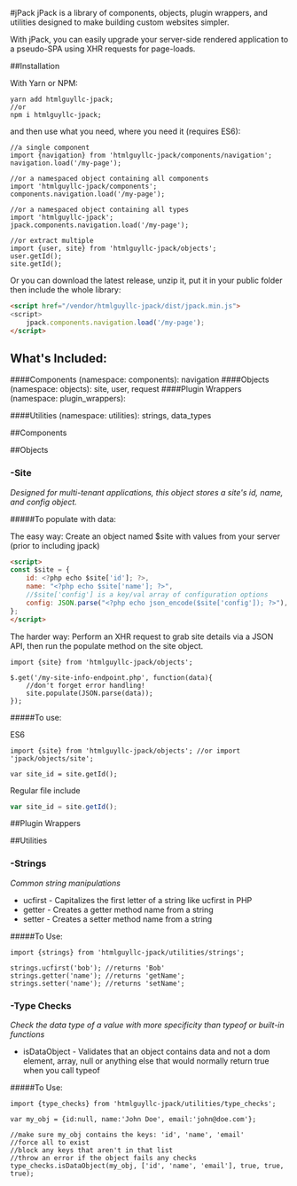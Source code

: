 #jPack
jPack is a library of components, objects, plugin wrappers, and utilities designed to make building custom websites simpler. 

With jPack, you can easily upgrade your server-side rendered application to a pseudo-SPA using XHR requests for page-loads. 

##Installation

With Yarn or NPM:
```shell
yarn add htmlguyllc-jpack;
//or
npm i htmlguyllc-jpack;
```

and then use what you need, where you need it (requires ES6):
```ecmascript 6
//a single component
import {navigation} from 'htmlguyllc-jpack/components/navigation';
navigation.load('/my-page');

//or a namespaced object containing all components
import 'htmlguyllc-jpack/components';
components.navigation.load('/my-page');

//or a namespaced object containing all types
import 'htmlguyllc-jpack';
jpack.components.navigation.load('/my-page');

//or extract multiple
import {user, site} from 'htmlguyllc-jpack/objects';
user.getId();
site.getId();
```

Or you can download the latest release, unzip it, put it in your public folder then include the whole library:
```html
<script href="/vendor/htmlguyllc-jpack/dist/jpack.min.js">
<script>
    jpack.components.navigation.load('/my-page');
</script>
```

## What's Included:
####Components (namespace: components): 
navigation
####Objects (namespace: objects): 
site, user, request
####Plugin Wrappers (namespace: plugin_wrappers): 

####Utilities (namespace: utilities): 
strings, data_types

##Components

##Objects

### -Site
_Designed for multi-tenant applications, this object stores a site's id, name, and config object._

#####To populate with data:

The easy way: Create an object named $site with values from your server (prior to including jpack) 
```html
<script>
const $site = {
    id: <?php echo $site['id']; ?>,
    name: "<?php echo $site['name']; ?>",
    //$site['config'] is a key/val array of configuration options
    config: JSON.parse("<?php echo json_encode($site['config']); ?>"),
};
</script>
```

The harder way: Perform an XHR request to grab site details via a JSON API, then run the populate method on the site object.
```ecmascript 6
import {site} from 'htmlguyllc-jpack/objects';
 
$.get('/my-site-info-endpoint.php', function(data){
    //don't forget error handling!
    site.populate(JSON.parse(data));
});
```

#####To use:

ES6
```ecmascript 6
import {site} from 'htmlguyllc-jpack/objects'; //or import 'jpack/objects/site';

var site_id = site.getId();
```

Regular file include
```js
var site_id = site.getId();
```

##Plugin Wrappers
>

##Utilities

### -Strings
_Common string manipulations_

- ucfirst - Capitalizes the first letter of a string like ucfirst in PHP
- getter - Creates a getter method name from a string
- setter - Creates a setter method name from a string

#####To Use:

```ecmascript 6
import {strings} from 'htmlguyllc-jpack/utilities/strings';

strings.ucfirst('bob'); //returns 'Bob'
strings.getter('name'); //returns 'getName';
strings.setter('name'); //returns 'setName';
```

### -Type Checks
_Check the data type of a value with more specificity than typeof or built-in functions_

- isDataObject - Validates that an object contains data and not a dom element, array, null or anything else that would normally return true when you call typeof

#####To Use:

```ecmascript 6
import {type_checks} from 'htmlguyllc-jpack/utilities/type_checks';

var my_obj = {id:null, name:'John Doe', email:'john@doe.com'};

//make sure my_obj contains the keys: 'id', 'name', 'email'
//force all to exist
//block any keys that aren't in that list
//throw an error if the object fails any checks
type_checks.isDataObject(my_obj, ['id', 'name', 'email'], true, true, true);
```